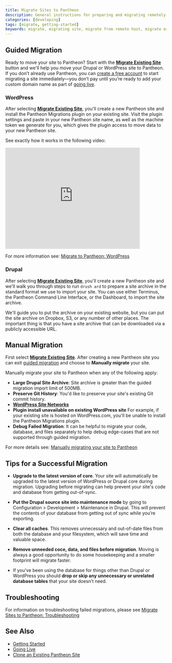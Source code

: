 ```yaml
---
title: Migrate Sites to Pantheon
description: General instructions for preparing and migrating remotely-hosted Drupal or WordPress sites to Pantheon.
categories: [developing]
tags: [migrate, getting-started]
keywords: migrate, migrating site, migrate from remote host, migrate existing site, migrate from other host, migrate from another host, how to migrate an existing site, alternate host, another host, migration, migrations, migrates, move site to pantheon, move from remote host, move from current host, move hosts, changing hosting providers, how to move hosting to pantheon, import site
---
```


## Guided Migration

Ready to move your site to Pantheon? Start with the **[Migrate Existing Site](https://dashboard.pantheon.io/sites/migrate)** button and we'll help you move your Drupal or WordPress site to Pantheon. If you don’t already use Pantheon, you can [create a free account](https://pantheon.io/register) to start migrating a site immediately&mdash;you don’t pay until you’re ready to add your custom domain name as part of [going live](/docs/going-live).


### WordPress
After selecting **[Migrate Existing Site](https://dashboard.pantheon.io/sites/migrate/)**, you'll create a new Pantheon site and install the Pantheon Migrations plugin on your existing site. Visit the plugin settings and paste in your new Pantheon site name, as well as the machine token we generate for you, which gives the plugin access to move data to your new Pantheon site.

See exactly how it works in the following video:
<iframe width="420" height="315" src="https://www.youtube.com/embed/3_DjdIueKM4" frameborder="0" allowfullscreen></iframe>

For more information see: [Migrate to Pantheon: WordPress](/docs/migrate-wordpress)

### Drupal

After selecting **[Migrate Existing Site](https://dashboard.pantheon.io/sites/migrate/)**, you'll create a new Pantheon site and we'll walk you through steps to run `drush ard` to prepare a site archive in the standard format we use to import your site. You can use either Terminus, the Pantheon Command Line Interface, or the Dashboard, to import the site archive.

We'll guide you to put the archive on your existing website, but you can put the site archive on Dropbox, S3, or any number of other places. The important thing is that you have a site archive that can be downloaded via a publicly accessible URL.

## Manual Migration

First select **[Migrate Existing Site](https://dashboard.pantheon.io/sites/migrate/)**. After creating a new Pantheon site you can exit [guided migration](/docs/migrate/#guided-migration) and choose to **Manually migrate** your site.

Manually migrate your site to Pantheon when any of the following apply:

* **Large Drupal Site Archive**: Site archive is greater than the guided migration import limit of 500MB.
* **Preserve Git History**: You'd like to preserve your site's existing Git commit history.
* **[WordPress Site Networks](/docs/wordpress-site-networks/)**
* **Plugin install unavailable on existing WordPress site** For example, if your existing site is hosted on WordPress.com, you'll be unable to install the Pantheon Migrations plugin.
* **Debug Failed Migration**: It can be helpful to migrate your code, database, and files separately to help debug edge-cases that are not supported through guided migration.

For more details see: [Manually migrating your site to Pantheon](/docs/migrate-manual/)

## Tips for a Successful Migration

* **Upgrade to the latest version of core**. Your site will automatically be upgraded to the latest version of WordPress or Drupal core during migration. Upgrading before migrating can help prevent your site's code and database from getting out-of-sync.

* **Put the Drupal source site into maintenance mode** by going to Configuration > Development > Maintenance in Drupal.  This will prevent the contents of your database from getting out of sync while you’re exporting.

* **Clear all caches**. This removes unnecessary and out-of-date files from both the database and your filesystem, which will save time and valuable space.

* **Remove unneeded coce, data, and files before migration**. Moving is always a good opportunity to do some housekeeping and a smaller footprint will migrate faster.

* If you’ve been using the database for things other than Drupal or WordPress you should **drop or skip any unnecessary or unrelated database tables** that your site doesn’t need.

## Troubleshooting

For information on troubleshooting failed migrations, please see [Migrate Sites to Pantheon: Troubleshooting](/docs/migrate-troubleshooting)

## See Also
* [Getting Started](/docs/getting-started)
* [Going Live](/docs/going-live)
* [Clone an Existing Pantheon Site](/docs/clone-site)
